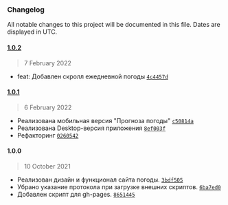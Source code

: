### Changelog

All notable changes to this project will be documented in this file. Dates are displayed in UTC.

#### [1.0.2](https://github.com/rodionbgd/weather/compare/1.0.1...1.0.2)

> 7 February 2022

- feat: Добавлен скролл ежедневной погоды [`4c4457d`](https://github.com/rodionbgd/weather/commit/4c4457dbb240978c58143dee806956ed06deb5aa)

#### [1.0.1](https://github.com/rodionbgd/weather/compare/1.0.0...1.0.1)

> 6 February 2022

- Реализована мобильная версия "Прогноза погоды" [`c50814a`](https://github.com/rodionbgd/weather/commit/c50814a230d1905692a6225f8a3de115230bb36c)
- Реализована Desktop-версия приложения [`8ef003f`](https://github.com/rodionbgd/weather/commit/8ef003fd7f0b3270d5945ec9fc4b945cb66cd042)
- Рефакторинг [`0260542`](https://github.com/rodionbgd/weather/commit/0260542eaa01aa5e657b3a3d5d9301ce5e83346c)

#### 1.0.0

> 10 October 2021

- Реализован дизайн и функционал сайта погоды. [`3bdf505`](https://github.com/rodionbgd/weather/commit/3bdf50572830e8914ed766b5a5fbf47ba531dc1b)
- Убрано указание протокола при загрузке внешних скриптов. [`6ba7ed0`](https://github.com/rodionbgd/weather/commit/6ba7ed02e69758458ea9fbbec4b10d463617a569)
- Добавлен скрипт для gh-pages. [`8651445`](https://github.com/rodionbgd/weather/commit/865144555387d387b4bb5506e9a1f63821375673)
